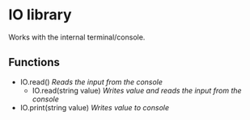 # IO library
Works with the internal terminal/console.

## Functions
- IO.read()
_Reads the input from the console_
    - IO.read(string value)
    _Writes value and reads the input from the console_
- IO.print(string value)
_Writes value to console_